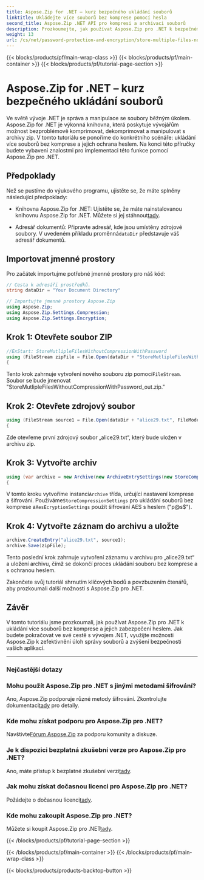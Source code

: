 ```yaml
---
title: Aspose.Zip for .NET – kurz bezpečného ukládání souborů
linktitle: Ukládejte více souborů bez komprese pomocí hesla
second_title: Aspose.Zip .NET API pro kompresi a archivaci souborů
description: Prozkoumejte, jak používat Aspose.Zip pro .NET k bezpečnému ukládání více souborů bez komprese. Snadné kroky pro ochranu heslem. Odemkněte sílu správy souborů!
weight: 13
url: /cs/net/password-protection-and-encryption/store-multiple-files-no-compression-password/
---
```


{{< blocks/products/pf/main-wrap-class >}}
{{< blocks/products/pf/main-container >}}
{{< blocks/products/pf/tutorial-page-section >}}

# Aspose.Zip for .NET – kurz bezpečného ukládání souborů


Ve světě vývoje .NET je správa a manipulace se soubory běžným úkolem. Aspose.Zip for .NET je výkonná knihovna, která poskytuje vývojářům možnost bezproblémově komprimovat, dekomprimovat a manipulovat s archivy zip. V tomto tutoriálu se ponoříme do konkrétního scénáře: ukládání více souborů bez komprese a jejich ochrana heslem. Na konci této příručky budete vybaveni znalostmi pro implementaci této funkce pomocí Aspose.Zip pro .NET.

## Předpoklady

Než se pustíme do výukového programu, ujistěte se, že máte splněny následující předpoklady:

-  Knihovna Aspose.Zip for .NET: Ujistěte se, že máte nainstalovanou knihovnu Aspose.Zip for .NET. Můžete si jej stáhnout[tady](https://releases.aspose.com/zip/net/).

-  Adresář dokumentů: Připravte adresář, kde jsou umístěny zdrojové soubory. V uvedeném příkladu proměnná`dataDir` představuje váš adresář dokumentů.

## Importovat jmenné prostory

Pro začátek importujme potřebné jmenné prostory pro náš kód:

```csharp
// Cesta k adresáři prostředků.
string dataDir = "Your Document Directory"

// Importujte jmenné prostory Aspose.Zip
using Aspose.Zip;
using Aspose.Zip.Settings.Compression;
using Aspose.Zip.Settings.Encryption;
```

## Krok 1: Otevřete soubor ZIP

```csharp
//ExStart: StoreMutlipleFilesWithoutCompressionWithPassword
using (FileStream zipFile = File.Open(dataDir + "StoreMutlipleFilesWithoutCompressionWithPassword_out.zip", FileMode.Create))
{
```

 Tento krok zahrnuje vytvoření nového souboru zip pomocí`FileStream`. Soubor se bude jmenovat "StoreMutlipleFilesWithoutCompressionWithPassword_out.zip."

## Krok 2: Otevřete zdrojový soubor

```csharp
using (FileStream source1 = File.Open(dataDir + "alice29.txt", FileMode.Open, FileAccess.Read))
{
```

Zde otevřeme první zdrojový soubor „alice29.txt“, který bude uložen v archivu zip.

## Krok 3: Vytvořte archiv

```csharp
using (var archive = new Archive(new ArchiveEntrySettings(new StoreCompressionSettings(), new AesEcryptionSettings("p@s$", EncryptionMethod.AES256))))
{
```

 V tomto kroku vytvoříme instanci`Archive` třída, určující nastavení komprese a šifrování. Používáme`StoreCompressionSettings` pro ukládání souborů bez komprese a`AesEcryptionSettings` použít šifrování AES s heslem ("p@s$").

## Krok 4: Vytvořte záznam do archivu a uložte

```csharp
archive.CreateEntry("alice29.txt", source1);
archive.Save(zipFile);
```

Tento poslední krok zahrnuje vytvoření záznamu v archivu pro „alice29.txt“ a uložení archivu, čímž se dokončí proces ukládání souboru bez komprese a s ochranou heslem.

Zakončete svůj tutoriál shrnutím klíčových bodů a povzbuzením čtenářů, aby prozkoumali další možnosti s Aspose.Zip pro .NET.

## Závěr

V tomto tutoriálu jsme prozkoumali, jak používat Aspose.Zip pro .NET k ukládání více souborů bez komprese a jejich zabezpečení heslem. Jak budete pokračovat ve své cestě s vývojem .NET, využijte možnosti Aspose.Zip k zefektivnění úloh správy souborů a zvýšení bezpečnosti vašich aplikací.

---

### Nejčastější dotazy

### Mohu použít Aspose.Zip pro .NET s jinými metodami šifrování?
 Ano, Aspose.Zip podporuje různé metody šifrování. Zkontrolujte dokumentaci[tady](https://reference.aspose.com/zip/net/) pro detaily.

### Kde mohu získat podporu pro Aspose.Zip pro .NET?
 Navštivte[Fórum Aspose.Zip](https://forum.aspose.com/c/zip/37) za podporu komunity a diskuze.

### Je k dispozici bezplatná zkušební verze pro Aspose.Zip pro .NET?
 Ano, máte přístup k bezplatné zkušební verzi[tady](https://releases.aspose.com/).

### Jak mohu získat dočasnou licenci pro Aspose.Zip pro .NET?
 Požádejte o dočasnou licenci[tady](https://purchase.aspose.com/temporary-license/).

### Kde mohu zakoupit Aspose.Zip pro .NET?
 Můžete si koupit Aspose.Zip pro .NET[tady](https://purchase.aspose.com/buy).

{{< /blocks/products/pf/tutorial-page-section >}}

{{< /blocks/products/pf/main-container >}}
{{< /blocks/products/pf/main-wrap-class >}}

{{< blocks/products/products-backtop-button >}}
